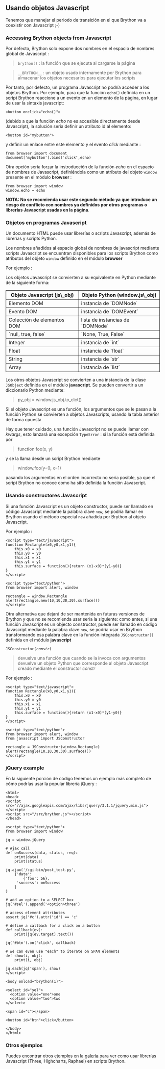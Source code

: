 Usando objetos Javascript
-------------------------

Tenemos que manejar el periodo de transición en el que Brython va a coexistir 
con Javascript ;-)

### Accessing Brython objects from Javascript

Por defecto, Brython solo expone dos nombres en el espacio de nombres global 
de Javascript :

> `brython()` : la función que se ejecuta al cargarse la página

> `__BRYTHON__` : un objeto usado internamente por Brython para almacenar los 
> objetos necesarios para ejecutar los scripts

Por tanto, por defecto, un programa Javascript no podría acceder a los objetos 
Brython.
Por ejemplo, para que la función `echo()` definida en un script Brython
reaccione a un evento en un elemento de la página, en lugar de usar la sintaxis 
javascript:

    <button onclick="echo()">

(debido a que la función _echo_ no es accesible directamente desde 
Javascript), la solución sería definir un atributo id al elemento:

    <button id="mybutton">

y definir un enlace entre este elemento y el evento _click_ mediante :

    from browser import document
    document['mybutton'].bind('click',echo)

Otra opción sería forzar la instroducción de la función _echo_ en el espacio 
de nombres de Javascript, definiéndola como un atributo del objeto `window` 
presente en el módulo **browser** :

    from browser import window
    window.echo = echo

<strong>NOTA: No se recomienda usar este segundo método ya que introduce un 
riesgo de conflicto con nombres ya definidos por otros programas o librerías 
Javascript usadas en la página.
</strong>

### Objetos en programas Javascript

Un documento HTML puede usar librerías o scripts Javascript, además de 
librerías y scripts Python. 

Los nombres añadidos al espacio global de nombres de javascript mediante 
scripts Javascript se encuentran disponibles para los scripts Brython como 
atributos del objeto `window` definido en el módulo **browser**

Por ejemplo :

>    <script type="text/javascript">
>    circle = {surface:function(r){return 3.14*r*r}}
>    </script>
>    
>    <script type="text/python">
>    from browser import document, window
>    
>    document['result'].value = window.circle.surface(10)
>    </script>
    
Los objetos Javascript se convierten a su equivalente en Python mediante de la
siguiente forma:

<table border='1' cellpadding=3>

<tr><th>Objeto Javascript (js\_obj)</th><th>Objeto Python (window.js\_obj)</th>
</tr>
<tr><td>Elemento DOM</td><td>instancia de `DOMNode`</td></tr>
<tr><td>Evento DOM</td><td>instancia de `DOMEvent`</td></tr>
<tr><td>Colección de elementos DOM</td><td>lista de instancias de `DOMNode`</td>
</tr>
<tr><td>`null, true, false`</td><td>`None, True, False`</td></tr>
<tr><td>Integer</td><td>instancia de `int`</td></tr>
<tr><td>Float</td><td>instancia de `float`</td></tr>
<tr><td>String</td><td>instancia de `str`</td></tr>
<tr><td>Array</td><td>instancia de `list`</td></tr>
</table>

Los otros objetos Javascript se convierten a una instancia de la clase
`JSObject` definida en el módulo **javascript**. Se pueden convertir a un 
diccionario Python mediante:

>    py_obj = window.js_obj.to_dict()

Si el objeto Javascript es una función, los argumentos que se le pasan a la 
función Python se convierten a objetos Javascripts, usando la tabla anterior 
de forma opuesta

Hay que tener cuidado, una función Javascript no se puede llamar con *kwargs*, esto
lanzará una excepción `TypeError` : si la función está definida por

>    function foo(x, y)

y se la llama desde un script Brython mediante

>    window.foo(y=0, x=1)

pasando los argumentos en el orden incorrecto no sería posible, ya que 
el script Brython no conoce como ha sifo definida la función Javascript.

### Usando constructores Javascript

Si una función Javascript es un objeto constructor, puede ser llamado en 
código Javascript mediante la palabra clave `new`, se podría llamar en Brython
usando el método especial `new` añadida por Brython al objeto Javascript.

Por ejemplo : 

    <script type="text/javascript">
    function Rectangle(x0,y0,x1,y1){
        this.x0 = x0
        this.y0 = y0
        this.x1 = x1
        this.y1 = y1
        this.surface = function(){return (x1-x0)*(y1-y0)}
    }
    </script>
    
    <script type="text/python">
    from browser import alert, window

    rectangle = window.Rectangle
    alert(rectangle.new(10,10,30,30).surface())
    </script>

Otra alternativa que dejará de ser mantenida en futuras versiones de Brython y
que no se recomienda usar sería la siguiente: como antes, si una función Javascript 
es un objecto constructor, puede ser llamado en 
código Javascript mediante la palabra clave `new`, se podría usar en Brython 
transformando esa palabra clave en la función integrada `JSConstructor()` 
definida en el módulo **javascript**

<code>JSConstructor(_constr_)</code> 

>devuelve una función que cuando se la invoca con argumentos devuelve un 
>objeto Python que corresponde al objeto Javascript creado mediante el 
>constructor _constr_

Por ejemplo :

    <script type="text/javascript">
    function Rectangle(x0,y0,x1,y1){
        this.x0 = x0
        this.y0 = y0
        this.x1 = x1
        this.y1 = y1
        this.surface = function(){return (x1-x0)*(y1-y0)}
    }
    </script>
    
    <script type="text/python">
    from browser import alert, window
    from javascript import JSConstructor
    
    rectangle = JSConstructor(window.Rectangle)
    alert(rectangle(10,10,30,30).surface())
    </script>

### jQuery example
    
En la siguiente porción de código tenemos un ejemplo más completo de cómo 
podrías usar la popular librería jQuery :

```
<html>
<head>
<script src="//ajax.googleapis.com/ajax/libs/jquery/3.1.1/jquery.min.js">
</script>
<script src="/src/brython.js"></script>
</head>

<script type="text/python">
from browser import window

jq = window.jQuery

# Ajax call
def onSuccess(data, status, req):
    print(data)
    print(status)

jq.ajax('/cgi-bin/post_test.py',
    {'data':
        {'foo': 56},
     'success': onSuccess
    }
)

# add an option to a SELECT box
jq('#sel').append('<option>three')

# access element attributes
assert jq('#c').attr('id') == 'c'

# define a callback for a click on a button
def callback(ev):
    print(jq(ev.target).text())

jq('#btn').on('click', callback)

# we can even use "each" to iterate on SPAN elements
def show(i, obj):
    print(i, obj)

jq.each(jq('span'), show)  
</script>

<body onload="brython(1)">

<select id="sel">
  <option value="one">one
  <option value="two">two
</select>

<span id="c"></span>

<button id="btn">click</button>
 
</body>
</html>
```

### Otros ejemplos

Puedes encontrar otros ejemplos en la [galería](../../gallery/gallery_en.html) 
para ver como usar librerías Javascript (Three, Highcharts, Raphael) en 
scripts Brython.
